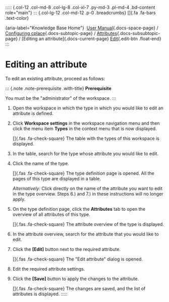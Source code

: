 ::::: {.col-12 .col-md-8 .col-lg-8 .col-xl-7 .py-md-3 .pl-md-4 .bd-content role="main"}
::: {.col-lg-12 .col-md-12 .p-0 .breadcrumbs}
[]{.fa .fa-bars .text-color}

[](https://docs.cplace.io/){aria-label="Knowledge Base Home"}  [User
Manual](/user-manual-en/){.docs-space-page} / [Configuring
cplace](/user-manual-en/cplace-konfigurieren/){.docs-subtopic-page} /
[Attributes](/user-manual-en/cplace-konfigurieren/attribute/){.docs-subsubtopic-page}
/ [Editing an attribute]{.docs-current-page} [
Edit](https://github.com/collaborationfactory/cplace-doc-user-enu/blob/release/25.2/cplace-konfigurieren/attribute/attribut-bearbeiten.md){.edit-btn
.float-end}
:::

# Editing an attribute

To edit an existing attribute, proceed as follows:

::: {.note .note-prerequisite .with-title}
**Prerequisite**

You must be the "administrator" of the workspace.
:::

1.  Open the workspace in which the type in which you would like to edit
    an attribute is defined.

2.  Click **Workspace settings** in the workspace navigation menu and
    then click the menu item **Types** in the context menu that is now
    displayed.

    []{.fas .fa-check-square} The table with the types of this workspace
    is displayed.

3.  In the table, search for the type whose attribute you would like to
    edit.

4.  Click the name of the type.

    []{.fas .fa-check-square} The type definition page is opened. All
    the pages of this type are displayed in a table.

    *Alternatively:* Click directly on the name of the attribute you
    want to edit in the type overview. Steps 6.) and 7.) in these
    instructions will no longer apply.

5.  On the type definition page, click the **Attributes** tab to open
    the overview of all attributes of this type.

    []{.fas .fa-check-square} The attribute overview of the type is
    displayed.

6.  In the attribute overview, search for the attribute that you would
    like to edit.

7.  Click the **\[Edit\]** button next to the required attribute.

    []{.fas .fa-check-square} The "Edit attribute" dialog is opened.

8.  Edit the required attribute settings.

9.  Click the **\[Save\]** button to apply the changes to the attribute.

    []{.fas .fa-check-square} The changes are saved, and the list of
    attributes is displayed.
:::::
